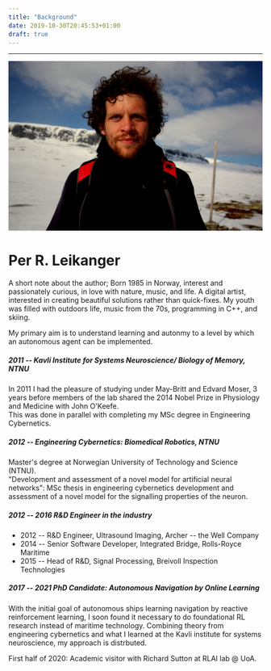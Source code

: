 ```yaml
---
title: "Background"
date: 2019-10-30T20:45:53+01:00
draft: true
---
```


--------------------------------------------
 
![Per R. L.](/img/meg.jpeg)

# Per R. Leikanger

A short note about the author; Born 1985 in Norway, interest and passionately curious, in love with nature, music, and life. 
A digital artist, interested in creating beautiful solutions rather than quick-fixes. 
My youth was filled with outdoors life, music from the 70s, programming in C++, and skiing.

My primary aim is to understand learning and autonmy to a level by which an autonomous agent can be implemented.

##### 2011 -- Kavli Institute for Systems Neuroscience/ Biology of Memory, NTNU
  In 2011 I had the pleasure of studying under May-Britt and Edvard Moser, 3 years 
  before members of the lab shared the 2014 Nobel Prize in Physiology and Medicine with John O'Keefe.  
  This was done in parallel with completing my MSc degree in Engineering Cybernetics.
  
##### 2012 -- Engineering Cybernetics: Biomedical Robotics, NTNU 
  Master's degree at Norwegian University of Technology and Science (NTNU).  
  "Development and assessment of a novel model for artificial neural networks":
  MSc thesis in engineering cybernetics
  development and assessment of a novel model for the signalling properties of the neuron.  
    
##### 2012 -- 2016   R&D Engineer in the industry
  - 2012 -- R&D Engineer, Ultrasound Imaging, Archer -- the Well Company
  - 2014 -- Senior Software Developer, Integrated Bridge, Rolls-Royce Maritime  
  - 2015 -- Head of R&D, Signal Processing, Breivoll Inspection Technologies
  
##### 2017 -- 2021 PhD Candidate: __Autonomous Navigation by Online Learning__
  With the initial goal of autonomous ships learning navigation by reactive
  reinforcement learning, I soon found it necessary to do foundational RL
  research instead of maritime technology.
  Combining theory from engineering cybernetics and what I learned at the Kavli
  institute for systems neuroscience, my approach is distrbuted.
  
  First half of 2020: Academic visitor with Richard Sutton at RLAI lab @ UoA.
  
